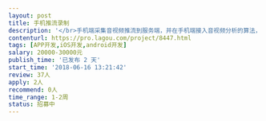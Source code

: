 ```yaml
---                
layout: post       
title: 手机推流录制           
description: '</br>手机端采集音视频推流到服务端，并在手机端接入音视频分析的算法，比如人脸识别、语音识别、语音合成等其他算法，需要在安卓和ios两个平台上实现。</br>'     
contenturl: https://pro.lagou.com/project/8447.html      
tags: [APP开发,iOS开发,android开发]            
salary: 20000-30000元          
publish_time: '已发布 2 天'         
start_time: '2018-06-16 13:21:42'           
review: 37人                   
apply: 2人                   
recommend: 0人                   
time_range: 1-2周              
status: 招募中                  
---                 
```

